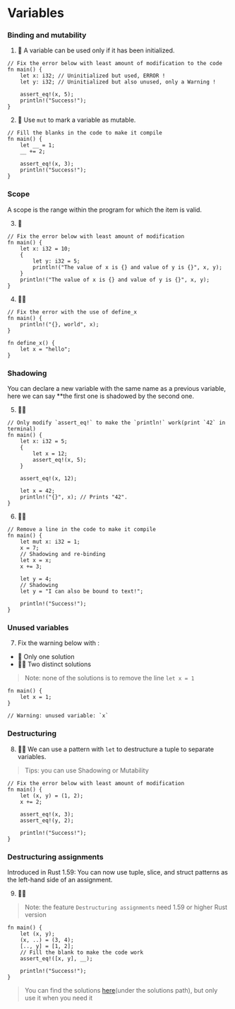 # Variables

### Binding and mutability

1. 🌟 A variable can be used only if it has been initialized.

```rust,editable
// Fix the error below with least amount of modification to the code
fn main() {
    let x: i32; // Uninitialized but used, ERROR !
    let y: i32; // Uninitialized but also unused, only a Warning !

    assert_eq!(x, 5);
    println!("Success!");
}
```

2. 🌟 Use `mut` to mark a variable as mutable.

```rust,editable
// Fill the blanks in the code to make it compile
fn main() {
    let __ = 1;
    __ += 2;

    assert_eq!(x, 3);
    println!("Success!");
}
```

### Scope

A scope is the range within the program for which the item is valid.

3. 🌟

```rust,editable
// Fix the error below with least amount of modification
fn main() {
    let x: i32 = 10;
    {
        let y: i32 = 5;
        println!("The value of x is {} and value of y is {}", x, y);
    }
    println!("The value of x is {} and value of y is {}", x, y);
}
```

4. 🌟🌟

```rust,editable
// Fix the error with the use of define_x
fn main() {
    println!("{}, world", x);
}

fn define_x() {
    let x = "hello";
}
```

### Shadowing

You can declare a new variable with the same name as a previous variable, here we can say \*\*the first one is shadowed by the second one.

5. 🌟🌟

```rust,editable
// Only modify `assert_eq!` to make the `println!` work(print `42` in terminal)
fn main() {
    let x: i32 = 5;
    {
        let x = 12;
        assert_eq!(x, 5);
    }

    assert_eq!(x, 12);

    let x = 42;
    println!("{}", x); // Prints "42".
}
```

6. 🌟🌟

```rust,editable
// Remove a line in the code to make it compile
fn main() {
    let mut x: i32 = 1;
    x = 7;
    // Shadowing and re-binding
    let x = x;
    x += 3;

    let y = 4;
    // Shadowing
    let y = "I can also be bound to text!";

    println!("Success!");
}
```

### Unused variables

7. Fix the warning below with :

- 🌟 Only one solution
- 🌟🌟 Two distinct solutions

> Note: none of the solutions is to remove the line `let x = 1`

```rust,editable
fn main() {
    let x = 1;
}

// Warning: unused variable: `x`
```

### Destructuring

8. 🌟🌟 We can use a pattern with `let` to destructure a tuple to separate variables.

> Tips: you can use Shadowing or Mutability

```rust,editable
// Fix the error below with least amount of modification
fn main() {
    let (x, y) = (1, 2);
    x += 2;

    assert_eq!(x, 3);
    assert_eq!(y, 2);

    println!("Success!");
}
```

### Destructuring assignments

Introduced in Rust 1.59: You can now use tuple, slice, and struct patterns as the left-hand side of an assignment.

9. 🌟🌟

> Note: the feature `Destructuring assignments` need 1.59 or higher Rust version

```rust,editable
fn main() {
    let (x, y);
    (x, ..) = (3, 4);
    [.., y] = [1, 2];
    // Fill the blank to make the code work
    assert_eq!([x, y], __);

    println!("Success!");
}
```

> You can find the solutions [here](https://github.com/sunface/rust-by-practice)(under the solutions path), but only use it when you need it
